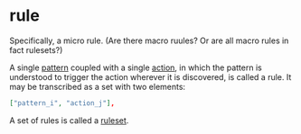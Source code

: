 rule
=====

Specifically, a micro rule. (Are there macro ruules? Or are all macro rules in fact rulesets?)

A single [pattern](pattern.md) coupled with a single [action](action.md), in which the pattern is understood to trigger the action wherever it is discovered, is called a rule. It may be transcribed as a set with two elements: 


```json
["pattern_i", "action_j"],
```

A set of rules is called a [ruleset](ruleset.md).
